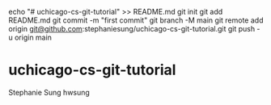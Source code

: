 echo "# uchicago-cs-git-tutorial" >> README.md
git init
git add README.md
git commit -m "first commit"
git branch -M main
git remote add origin git@github.com:stephaniesung/uchicago-cs-git-tutorial.git
git push -u origin main

# uchicago-cs-git-tutorial
Stephanie Sung hwsung
